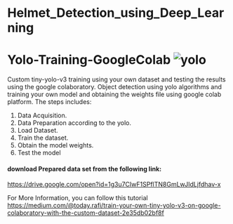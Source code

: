 # Helmet_Detection_using_Deep_Learning

# Yolo-Training-GoogleColab ![yolo](https://user-images.githubusercontent.com/10113553/55484056-6a707d80-5645-11e9-919f-089026e82136.gif) 

Custom tiny-yolo-v3 training using your own dataset and testing the results using the google colaboratory. Object detection using yolo algorithms and training your own model and obtaining the weights file using google colab  platform. 
The steps includes:  
1. Data Acquisition. 
2. Data Preparation according to the yolo. 
3. Load Dataset. 
4. Train the dataset. 
5. Obtain the model weights. 
6. Test the model
#### download Prepared data set from the following link:
https://drive.google.com/open?id=1g3u7CIwF1SPflTN8GmLwJIdLjfdhav-x

For More Information, you can follow this tutorial
https://medium.com/@today.rafi/train-your-own-tiny-yolo-v3-on-google-colaboratory-with-the-custom-dataset-2e35db02bf8f

